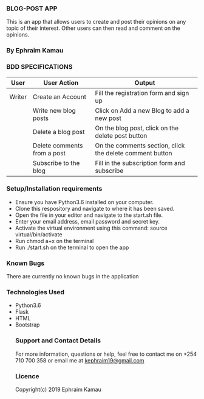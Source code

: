 ### BLOG-POST APP
This is an app that allows users to create and post their opinions on any topic of their interest. Other users can then read and comment on the opinions.

### By Ephraim Kamau

### BDD SPECIFICATIONS

|       User                     |         User Action                |    Output                                                 |
|--------------------------------|------------------------------------|-----------------------------------------------------------|
|     Writer                     | Create an Account                  | Fill the registration form and sign up                    |
|                                | Write new blog posts               | Click on Add a new Blog to add a new post                 |
|                                | Delete a blog post                 | On the blog post, click on the delete post button         |
|                                | Delete comments from a post        | On the comments section, click the delete comment button  ||     Users                      | View a blog post on the site       | Open home page to view all blog posts                     ||                                | Comment on a blog post             | Click on the comment button                               |
|                                | Subscribe to the blog              | Fill in the subscription form and subscribe               |

### Setup/Installation requirements
<ul>
<li> Ensure you have Python3.6 installed on your computer.</li>
<li>Clone this respository and navigate to where it has been saved.</li>
<li>Open the file in your editor and navigate to the start.sh file.</li>
<li>Enter your email address, email password and secret key.</li>
<li>Activate the virtual environment using this command: source virtual/bin/activate</li>
<li>Run chmod a+x on the terminal</li>
<li>Run ./start.sh on the terminal to open the app</li>
</ul>

### Known Bugs
There are currently no known bugs in the application

### Technologies Used
<ul>
<li>Python3.6</li>
<li>Flask</li>
<li>HTML</li>
<li>Bootstrap</li>


### Support and Contact Details
For more information, questions or help, feel free to contact me on +254 710 700 358 or email me at kephraim19@gmail.com

### Licence
Copyright(c) 2019 Ephraim Kamau
